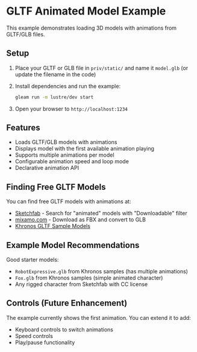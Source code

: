 # GLTF Animated Model Example

This example demonstrates loading 3D models with animations from GLTF/GLB files.

## Setup

1. Place your GLTF or GLB file in `priv/static/` and name it `model.glb` (or update the filename in the code)

2. Install dependencies and run the example:
   ```bash
   gleam run -m lustre/dev start
   ```

3. Open your browser to `http://localhost:1234`

## Features

- Loads GLTF/GLB models with animations
- Displays model with the first available animation playing
- Supports multiple animations per model
- Configurable animation speed and loop mode
- Declarative animation API

## Finding Free GLTF Models

You can find free GLTF models with animations at:
- [Sketchfab](https://sketchfab.com/features/gltf) - Search for "animated" models with "Downloadable" filter
- [mixamo.com](https://www.mixamo.com/) - Download as FBX and convert to GLB
- [Khronos GLTF Sample Models](https://github.com/KhronosGroup/glTF-Sample-Models)

## Example Model Recommendations

Good starter models:
- `RobotExpressive.glb` from Khronos samples (has multiple animations)
- `Fox.glb` from Khronos samples (simple animated character)
- Any rigged character from Sketchfab with CC license

## Controls (Future Enhancement)

The example currently shows the first animation. You can extend it to add:
- Keyboard controls to switch animations
- Speed controls
- Play/pause functionality
